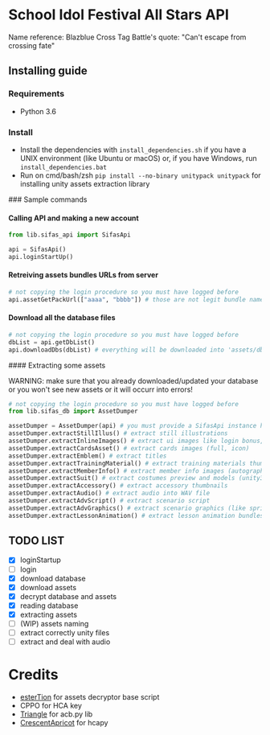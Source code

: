 # School Idol Festival All Stars API

Name reference: Blazblue Cross Tag Battle's quote: "Can't escape from crossing fate"

## Installing guide

### Requirements

* Python 3.6

### Install

* Install the dependencies with `install_dependencies.sh` if you have a UNIX environment (like Ubuntu or macOS) or, if you have Windows, run `install_dependencies.bat`
* Run on cmd/bash/zsh `pip install --no-binary unitypack unitypack` for installing unity assets extraction library

### Sample commands

#### Calling API and making a new account

```python
from lib.sifas_api import SifasApi

api = SifasApi()
api.loginStartUp()
```

#### Retreiving assets bundles URLs from server

```python
# not copying the login procedure so you must have logged before
api.assetGetPackUrl(["aaaa", "bbbb"]) # those are not legit bundle names
```

#### Download all the database files
```python
# not copying the login procedure so you must have logged before
dbList = api.getDbList()
api.downloadDbs(dbList) # everything will be downloaded into 'assets/db'
```

#### Extracting some assets

WARNING: make sure that you already downloaded/updated your database or you won't see new assets or it will occurr into errors!

```python
# not copying the login procedure so you must have logged before
from lib.sifas_db import AssetDumper

assetDumper = AssetDumper(api) # you must provide a SifasApi instance here. You can provide None but expect errors since it can't reach server for downloading the necessary files
assetDumper.extractStillIllus() # extract still illustrations
assetDumper.extractInlineImages() # extract ui images like login bonus, event/gacha banner, tutorial etc
assetDumper.extractCardsAsset() # extract cards images (full, icon)
assetDumper.extractEmblem() # extract titles
assetDumper.extractTrainingMaterial() # extract training materials thumbnails
assetDumper.extractMemberInfo() # extract member info images (autograph, standing, icon and thumbnail)
assetDumper.extractSuit() # extract costumes preview and models (unity3d bundles)
assetDumper.extractAccessory() # extract accessory thumbnails
assetDumper.extractAudio() # extract audio into WAV file
assetDumper.extractAdvScript() # extract scenario script
assetDumper.extractAdvGraphics() # extract scenario graphics (like sprites)
assetDumper.extractLessonAnimation() # extract lesson animation bundles (unity3d bundles)
```

## TODO LIST

- [X] loginStartup
- [ ] login
- [X] download database
- [X] download assets
- [X] decrypt database and assets
- [X] reading database
- [X] extracting assets
- [ ] (WIP) assets naming
- [ ] extract correctly unity files
- [ ] extract and deal with audio

# Credits

* [esterTion](https://github.com/esterTion) for assets decryptor base script
* CPPO for HCA key
* [Triangle](https://github.com/summertriangle-dev) for acb.py lib
* [CrescentApricot](https://github.com/CrescentApricot/hcapy) for hcapy